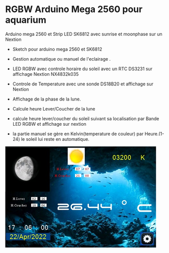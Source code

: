 # RGBW Arduino Mega 2560 pour aquarium
Arduino mega 2560 et Strip LED SK6812 avec sunrise et moonphase sur un Nextion
- Sketch pour arduino mega 2560 et SK6812
- Gestion automatique ou manuel de l'eclairage .
- LED RGBW avec controle horaire du soleil avec un RTC DS3231 sur affichage Nextion NX4832k035
- Controle de Temperature avec une sonde DS18B20 et affichage sur Nextion
- Affichage de la phase de la lune.
- Calcule heure Lever/Coucher de la lune
- calcule heure lever/coucher du soleil suivant sa localisation par Bande LED RGBW et affichage sur nextion

- la partie manuel se gère en Kelvin(temperature de couleur) par Heure.(1-24)
  le soleil lui reste en automatique.
  
![alt text](https://github.com/australopitheque/RGBW-arduino-for-aquarium/blob/main/ecran%20aquarium%20fini.jpg)
